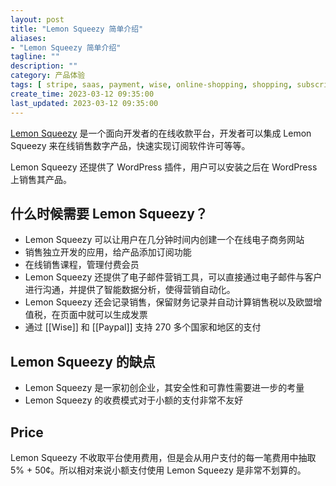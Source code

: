 ```yaml
---
layout: post
title: "Lemon Squeezy 简单介绍"
aliases:
- "Lemon Squeezy 简单介绍"
tagline: ""
description: ""
category: 产品体验
tags: [ stripe, saas, payment, wise, online-shopping, shopping, subscription, software]
create_time: 2023-03-12 09:35:00
last_updated: 2023-03-12 09:35:00
---
```


[Lemon Squeezy](https://www.lemonsqueezy.com/) 是一个面向开发者的在线收款平台，开发者可以集成 Lemon Squeezy 来在线销售数字产品，快速实现订阅软件许可等等。

Lemon Squeezy 还提供了 WordPress 插件，用户可以安装之后在 WordPress 上销售其产品。

## 什么时候需要 Lemon Squeezy？

- Lemon Squeezy 可以让用户在几分钟时间内创建一个在线电子商务网站
- 销售独立开发的应用，给产品添加订阅功能
- 在线销售课程，管理付费会员
- Lemon Squeezy 还提供了电子邮件营销工具，可以直接通过电子邮件与客户进行沟通，并提供了智能数据分析，使得营销自动化。
- Lemon Squeezy 还会记录销售，保留财务记录并自动计算销售税以及欧盟增值税，在页面中就可以生成发票
- 通过 [[Wise]] 和 [[Paypal]] 支持 270 多个国家和地区的支付

## Lemon Squeezy 的缺点

- Lemon Squeezy 是一家初创企业，其安全性和可靠性需要进一步的考量
- Lemon Squeezy 的收费模式对于小额的支付非常不友好

## Price

Lemon Squeezy 不收取平台使用费用，但是会从用户支付的每一笔费用中抽取 5% + 50¢。所以相对来说小额支付使用 Lemon Squeezy 是非常不划算的。
